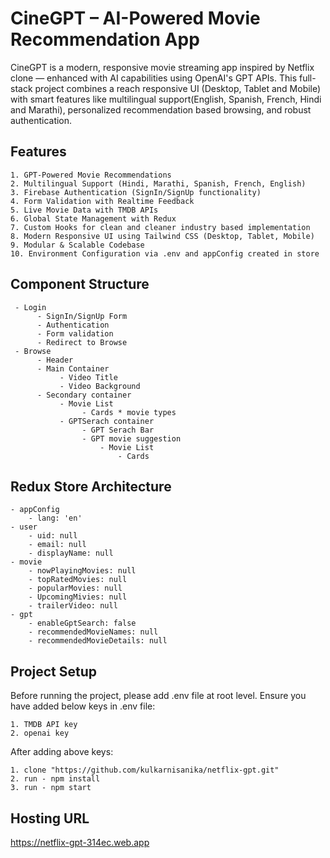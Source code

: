 
# CineGPT – AI-Powered Movie Recommendation App



CineGPT is a modern, responsive movie streaming app inspired by Netflix clone — enhanced with AI capabilities using OpenAI's GPT APIs. This full-stack project combines a reach responsive UI (Desktop, Tablet and Mobile) with smart features like multilingual support(English, Spanish, French, Hindi and Marathi), personalized recommendation based browsing, and robust authentication.
## Features
    1. GPT-Powered Movie Recommendations
    2. Multilingual Support (Hindi, Marathi, Spanish, French, English)  
    3. Firebase Authentication (SignIn/SignUp functionality)
    4. Form Validation with Realtime Feedback
    5. Live Movie Data with TMDB APIs
    6. Global State Management with Redux
    7. Custom Hooks for clean and cleaner industry based implementation
    8. Modern Responsive UI using Tailwind CSS (Desktop, Tablet, Mobile)
    9. Modular & Scalable Codebase
    10. Environment Configuration via .env and appConfig created in store 


## Component Structure
     - Login
          - SignIn/SignUp Form
          - Authentication
          - Form validation
          - Redirect to Browse
     - Browse
          - Header    
          - Main Container
               - Video Title
               - Video Background
          - Secondary container
               - Movie List
                    - Cards * movie types
               - GPTSerach container       
                    - GPT Serach Bar
                    - GPT movie suggestion
                        - Movie List
                            - Cards

          


## Redux Store Architecture
    - appConfig
        - lang: 'en'
    - user
        - uid: null
        - email: null
        - displayName: null
    - movie 
        - nowPlayingMovies: null
        - topRatedMovies: null
        - popularMovies: null
        - UpcomingMivies: null
        - trailerVideo: null
    - gpt
        - enableGptSearch: false
        - recommendedMovieNames: null
        - recommendedMovieDetails: null
## Project Setup

Before running the project, please add .env file at root level.
Ensure you have added below keys in .env file:

    1. TMDB API key
    2. openai key

After adding above keys:

    1. clone "https://github.com/kulkarnisanika/netflix-gpt.git"
    2. run - npm install
    3. run - npm start
## Hosting URL

https://netflix-gpt-314ec.web.app